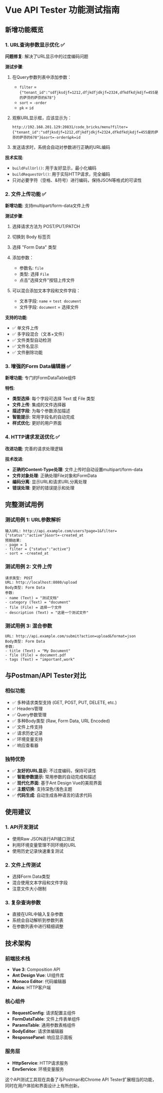 # Vue API Tester 功能测试指南

## 新增功能概览

### 1. URL查询参数显示优化 ✅
**问题修复**: 解决了URL显示中的过度编码问题

**测试步骤**:
1. 在Query参数列表中添加参数：
   - `filter` = `{"tenant_id":"sdfjksdjf=1212,dfjkdfjdkjf=2324,dfkdfkdjkdjf=455是的萨芬的萨芬的678"}`
   - `sort` = `-order`
   - `pk` = `id`

2. 观察URL显示框，应该显示为：
   ```
   http://192.168.201.129:20831/code_bricks/menu?filter={"tenant_id":"sdfjksdjf=1212,dfjkdfjdkjf=2324,dfkdfkdjkdjf=455是的萨芬的萨芬的678"}&sort=-order&pk=id
   ```

3. 发送请求时，系统会自动对参数进行正确的URL编码

**技术实现**:
- `buildFullUrl()`: 用于友好显示，最小化编码
- `buildRequestUrl()`: 用于实际HTTP请求，完全编码
- 只对必要字符（空格、&符号）进行编码，保持JSON等格式的可读性

### 2. 文件上传功能 ✅
**新增功能**: 支持multipart/form-data文件上传

**测试步骤**:
1. 选择请求方法为 POST/PUT/PATCH
2. 切换到 Body 标签页
3. 选择 "Form Data" 类型
4. 添加参数：
   - 参数名: `file`
   - 类型: 选择 `File`
   - 点击"选择文件"按钮上传文件

5. 可以混合添加文本字段和文件字段：
   - 文本字段: `name` = `test document`
   - 文件字段: `document` = 选择文件

**支持的功能**:
- ✅ 单文件上传
- ✅ 多字段混合（文本+文件）
- ✅ 文件类型自动检测
- ✅ 文件名显示
- ✅ 文件删除功能

### 3. 增强的Form Data编辑器 ✅
**新增功能**: 专门的FormDataTable组件

**特性**:
- **类型选择**: 每个字段可选择 Text 或 File 类型
- **文件上传**: 集成的文件选择器
- **描述字段**: 为每个参数添加描述
- **智能提示**: 常用字段名的自动完成
- **样式优化**: 更好的用户界面

### 4. HTTP请求发送优化 ✅
**改进功能**: 完善的请求处理逻辑

**技术改进**:
- **正确的Content-Type处理**: 文件上传时自动设置multipart/form-data
- **文件对象处理**: 正确处理File对象和FormData
- **编码分离**: 显示URL和请求URL分离处理
- **错误处理**: 更好的错误提示和处理

## 完整测试用例

### 测试用例 1: URL参数解析
```
输入URL: http://api.example.com/users?page=1&filter={"status":"active"}&sort=-created_at
预期结果: 
- page = 1
- filter = {"status":"active"}  
- sort = -created_at
```

### 测试用例 2: 文件上传
```
请求类型: POST
URL: http://localhost:8080/upload
Body类型: Form Data
参数:
- name (Text) = "测试文档"
- category (Text) = "document"
- file (File) = 选择一个文件
- description (Text) = "这是一个测试文件"
```

### 测试用例 3: 混合参数
```
URL: http://api.example.com/submit?action=upload&format=json
Body类型: Form Data
参数:
- title (Text) = "My Document"
- file (File) = document.pdf
- tags (Text) = "important,work"
```

## 与Postman/API Tester对比

### 相似功能
- ✅ 多种请求类型支持 (GET, POST, PUT, DELETE, etc.)
- ✅ Headers管理
- ✅ Query参数管理  
- ✅ 多种Body类型 (Raw, Form Data, URL Encoded)
- ✅ 文件上传支持
- ✅ 请求历史记录
- ✅ 环境变量支持
- ✅ 响应查看器

### 独特优势
- ✅ **友好的URL显示**: 不过度编码，保持可读性
- ✅ **智能参数提示**: 常用参数的自动完成和描述
- ✅ **现代化界面**: 基于Ant Design Vue的美观界面
- ✅ **主题切换**: 支持深色/浅色主题
- ✅ **代码生成**: 自动生成各种语言的请求代码

## 使用建议

### 1. API开发测试
- 使用Raw JSON进行API接口测试
- 利用环境变量管理不同环境的URL
- 使用历史记录快速重复测试

### 2. 文件上传测试
- 选择Form Data类型
- 混合使用文本字段和文件字段
- 注意文件大小限制

### 3. 复杂查询参数
- 直接在URL中输入复杂参数
- 系统会自动解析到参数列表
- 在参数列表中进行精细调整

## 技术架构

### 前端技术栈
- **Vue 3**: Composition API
- **Ant Design Vue**: UI组件库
- **Monaco Editor**: 代码编辑器
- **Axios**: HTTP客户端

### 核心组件
- **RequestConfig**: 请求配置主组件
- **FormDataTable**: 文件上传表单组件
- **ParamsTable**: 通用参数表格组件
- **BodyEditor**: 请求体编辑器
- **ResponsePanel**: 响应显示面板

### 服务层
- **HttpService**: HTTP请求服务
- **EnvService**: 环境变量服务

这个API测试工具现在具备了与Postman和Chrome API Tester扩展相当的功能，同时在用户体验和界面设计上有所创新。
